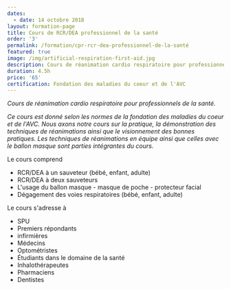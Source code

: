 ```yaml
---
dates:
  - date: 14 octobre 2018
layout: formation-page
title: Cours de RCR/DEA professionnel de la santé
order: '3'
permalink: /formation/cpr-rcr-dea-professionnel-de-la-santé
featured: true
image: /img/artificial-respiration-first-aid.jpg
description: Cours de réanimation cardio respiratoire pour professionnel de la santé
duration: 4.5h
price: '65'
certification: Fondation des maladies du coeur et de l'AVC
---
```

_Cours de réanimation cardio respiratoire pour professionnels de la santé._

_Ce cours est donné selon les normes de la fondation des maladies du coeur et de l'AVC. Nous axons notre cours sur la pratique, la démonstration des techniques de réanimations ainsi que le visionnement des bonnes pratiques. Les techniques de réanimations en équipe ainsi que celles avec le ballon masque sont parties intégrantes du cours._

Le cours comprend

* RCR/DEA à un sauveteur (bébé, enfant, adulte)
* RCR/DEA à deux sauveteurs
* L'usage du ballon masque - masque de poche - protecteur facial
* Dégagement des voies respiratoires (bébé, enfant, adulte)

Le cours s'adresse à

* SPU
* Premiers répondants
* infirmières
* Médecins
* Optométristes
* Étudiants dans le domaine de la santé
* Inhalothérapeutes
* Pharmaciens
* Dentistes

